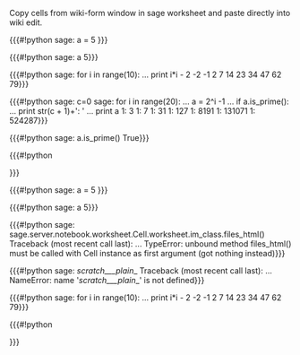 Copy cells from wiki-form window in sage worksheet and paste directly into wiki edit.




{{{#!python
sage: a = 5
}}}

{{{#!python
sage: a
5}}}

{{{#!python
sage: for i in range(10):
...    print i*i - 2
-2
-1
2
7
14
23
34
47
62
79}}}

{{{#!python
sage: c=0
sage: for i in range(20):
...    a = 2^i -1
...    if a.is_prime():
...        print str(c + 1)+': '
...        print a
1: 
3
1: 
7
1: 
31
1: 
127
1: 
8191
1: 
131071
1: 
524287}}}

{{{#!python
sage: a.is_prime()
True}}}

{{{#!python

}}}


{{{#!python
sage: a = 5
}}}

{{{#!python
sage: a
5}}}

{{{#!python
sage: sage.server.notebook.worksheet.Cell.worksheet.im_class.files_html()
Traceback (most recent call last):
...
TypeError: unbound method files_html() must be called with Cell instance as first argument (got nothing instead)}}}

{{{#!python
sage: _scratch___plain__
Traceback (most recent call last):
...
NameError: name '_scratch___plain__' is not defined}}}

{{{#!python
sage: for i in range(10):
...    print i*i - 2
-2
-1
2
7
14
23
34
47
62
79}}}

{{{#!python

}}}

